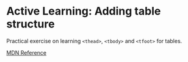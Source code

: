 # Active Learning: Adding table structure

Practical exercise on learning `<thead>`, `<tbody>` and `<tfoot>` for tables.

[MDN Reference](https://developer.mozilla.org/en-US/docs/Learn/HTML/Tables/Advanced#active_learning_adding_table_structure)